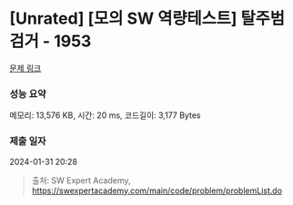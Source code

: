 # [Unrated] [모의 SW 역량테스트] 탈주범 검거 - 1953 

[문제 링크](https://swexpertacademy.com/main/code/problem/problemDetail.do?contestProbId=AV5PpLlKAQ4DFAUq) 

### 성능 요약

메모리: 13,576 KB, 시간: 20 ms, 코드길이: 3,177 Bytes

### 제출 일자

2024-01-31 20:28



> 출처: SW Expert Academy, https://swexpertacademy.com/main/code/problem/problemList.do